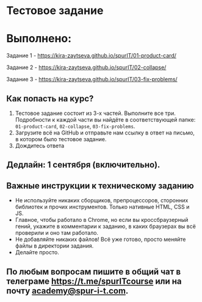 # Тестовое задание 

# Выполнено:

Задание 1 - https://kira-zaytseva.github.io/spurIT/01-product-card/

Задание 2 - https://kira-zaytseva.github.io/spurIT/02-collapse/

Задание 3 - https://kira-zaytseva.github.io/spurIT/03-fix-problems/

## Как попасть на курс?
1. Тестовое задание состоит из 3-х частей. Выполните все три. Подробности к каждой части вы найдёте в соответствующей папке: ```01-product-card```, ```02-collapse```, ```03-fix-problems```.
2. Загрузите всё на GitHub и отправьте нам ссылку в ответ на письмо, в котором было тестовое задание.
3. Дождитесь ответа

## Дедлайн: 1 сентября (включительно).

## Важные инструкции к техническому заданию
* Не используйте никаких сборщиков, препроцессоров, сторонних библиотек и прочих инструментов. Только нативные HTML, CSS и JS.
* Главное, чтобы работало в Chrome, но если вы кроссбраузерный гений, укажите в комментарии к заданию, в каких браузерах вы всё проверили и оно там работало.
* Не добавляйте никаких файлов! Всё уже готово, просто меняйте файлы в директории задания.
* Делайте просто.

## По любым вопросам пишите в общий чат в телеграме https://t.me/spurITcourse или на почту academy@spur-i-t.com.
